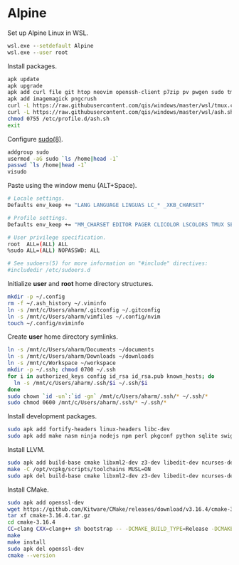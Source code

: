 # Alpine
Set up Alpine Linux in WSL.

```cmd
wsl.exe --setdefault Alpine
wsl.exe --user root
```

Install packages.

```sh
apk update
apk upgrade
apk add curl file git htop neovim openssh-client p7zip pv pwgen sudo tmux tree
apk add imagemagick pngcrush
curl -L https://raw.githubusercontent.com/qis/windows/master/wsl/tmux.conf -o /etc/tmux.conf
curl -L https://raw.githubusercontent.com/qis/windows/master/wsl/ash.sh -o /etc/profile.d/ash.sh
chmod 0755 /etc/profile.d/ash.sh
exit
```

Configure [sudo(8)](http://manpages.ubuntu.com/manpages/xenial/man8/sudo.8.html).

```sh
addgroup sudo
usermod -aG sudo `ls /home|head -1`
passwd `ls /home|head -1`
visudo
```

Paste using the window menu (ALT+Space).

```sh
# Locale settings.
Defaults env_keep += "LANG LANGUAGE LINGUAS LC_* _XKB_CHARSET"

# Profile settings.
Defaults env_keep += "MM_CHARSET EDITOR PAGER CLICOLOR LSCOLORS TMUX SESSION"

# User privilege specification.
root  ALL=(ALL) ALL
%sudo ALL=(ALL) NOPASSWD: ALL

# See sudoers(5) for more information on "#include" directives:
#includedir /etc/sudoers.d
```

Initialize **user** and **root** home directory structures.

```sh
mkdir -p ~/.config
rm -f ~/.ash_history ~/.viminfo
ln -s /mnt/c/Users/aharm/.gitconfig ~/.gitconfig
ln -s /mnt/c/Users/aharm/vimfiles ~/.config/nvim
touch ~/.config/nviminfo
```

Create **user** home directory symlinks.

```sh
ln -s /mnt/c/Users/aharm/Documents ~/documents
ln -s /mnt/c/Users/aharm/Downloads ~/downloads
ln -s /mnt/c/Workspace ~/workspace
mkdir -p ~/.ssh; chmod 0700 ~/.ssh
for i in authorized_keys config id_rsa id_rsa.pub known_hosts; do
  ln -s /mnt/c/Users/aharm/.ssh/$i ~/.ssh/$i
done
sudo chown `id -un`:`id -gn` /mnt/c/Users/aharm/.ssh/* ~/.ssh/*
sudo chmod 0600 /mnt/c/Users/aharm/.ssh/* ~/.ssh/*
```

Install development packages.

```sh
sudo apk add fortify-headers linux-headers libc-dev
sudo apk add make nasm ninja nodejs npm perl pkgconf python sqlite swig z3
```

Install LLVM.

```sh
sudo apk add build-base cmake libxml2-dev z3-dev libedit-dev ncurses-dev xz-dev
make -C /opt/vcpkg/scripts/toolchains MUSL=ON
sudo apk del build-base cmake libxml2-dev z3-dev libedit-dev ncurses-dev xz-dev
```

Install CMake.

```sh
sudo apk add openssl-dev
wget https://github.com/Kitware/CMake/releases/download/v3.16.4/cmake-3.16.4.tar.gz
tar xf cmake-3.16.4.tar.gz
cd cmake-3.16.4
CC=clang CXX=clang++ sh bootstrap -- -DCMAKE_BUILD_TYPE=Release -DCMAKE_INSTALL_PREFIX=/opt/cmake
make
make install
sudo apk del openssl-dev
cmake --version
```
